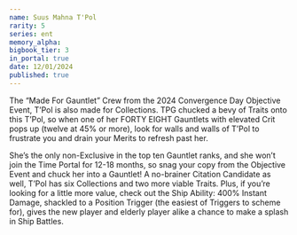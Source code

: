 ```yaml
---
name: Suus Mahna T'Pol
rarity: 5
series: ent
memory_alpha:
bigbook_tier: 3
in_portal: true
date: 12/01/2024
published: true
---
```


The “Made For Gauntlet” Crew from the 2024 Convergence Day Objective Event, T’Pol is also made for Collections. TPG chucked a bevy of Traits onto this T’Pol, so when one of her FORTY EIGHT Gauntlets with elevated Crit pops up (twelve at 45% or more), look for walls and walls of T’Pol to frustrate you and drain your Merits to refresh past her.

She’s the only non-Exclusive in the top ten Gauntlet ranks, and she won’t join the Time Portal for 12-18 months, so snag your copy from the Objective Event and chuck her into a Gauntlet! A no-brainer Citation Candidate as well, T’Pol has six Collections and two more viable Traits. Plus, if you’re looking for a little more value, check out the Ship Ability: 400% Instant Damage, shackled to a Position Trigger (the easiest of Triggers to scheme for), gives the new player and elderly player alike a chance to make a splash in Ship Battles.

